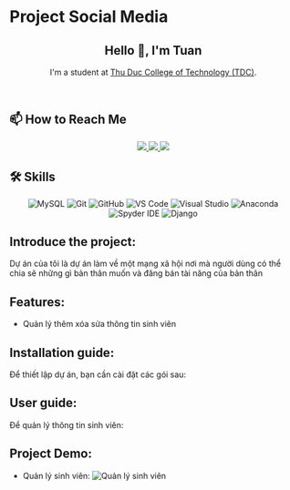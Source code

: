 # Project Social Media

<h2 align="center">Hello 👋, I'm Tuan</h2>

<p align="center">
  I'm a student at <a href="https://el.tdc.edu.vn/" target="_blank">Thu Duc College of Technology (TDC)</a>.
</p>

<br />

## 📫 How to Reach Me

<p align="center">
  <a href="https://www.facebook.com/profile.php?id=100045664062141&mibextid=ZbWKwL" alt="Facebook" target="_blank">
    <img src="https://img.icons8.com/fluent/48/000000/facebook-new.png" />
  </a> 
  <a href="https://github.com/TAT2511" alt="GitHub" target="_blank">
    <img src="https://img.icons8.com/fluent/48/000000/github.png"/>
  </a> 
  <a href="mailto:trananhtuan.tdc.2223@gmail.com" alt="Email" target="_blank">
    <img src="https://img.icons8.com/fluent/48/000000/mailing.png"/>
  </a>
</p>

## 🛠️ Skills

<p align="center">
  <img src="https://img.icons8.com/color/48/000000/mysql-logo.png" alt="MySQL"/>
  <img src="https://img.icons8.com/color/48/000000/git.png" alt="Git"/>
  <img src="https://img.icons8.com/color/48/000000/github-2.png" alt="GitHub"/>
  <img src="https://img.icons8.com/color/48/000000/visual-studio-code-2019.png" alt="VS Code"/>
  <img src="https://img.icons8.com/color/48/null/visual-studio--v2.png" alt="Visual Studio"/>
  <img src="https://img.icons8.com/dusk/48/000000/anaconda.png" alt="Anaconda"/>
  <img src="https://img.icons8.com/fluent/48/000000/spyder-ide.png" alt="Spyder IDE"/>
  <img src="https://img.icons8.com/color/48/000000/django.png" alt="Django"/>
</p>

## Introduce the project:
<p>
Dự án của tôi là dự án làm về một mạng xã hội nơi mà người dùng có thể chia sẽ những gì bản thân muốn và đăng bán tài năng của bản thân
</p>

## Features:
- Quản lý thêm xóa sửa thông tin sinh viên

## Installation guide:
<p>Để thiết lập dự án, bạn cần cài đặt các gói sau:</p>

## User guide:
<p>Để quản lý thông tin sinh viên:</p>

## Project Demo:
- Quản lý sinh viên:
![Quản lý sinh viên](ReadMe/Images/QuanLySinhVien.png)
